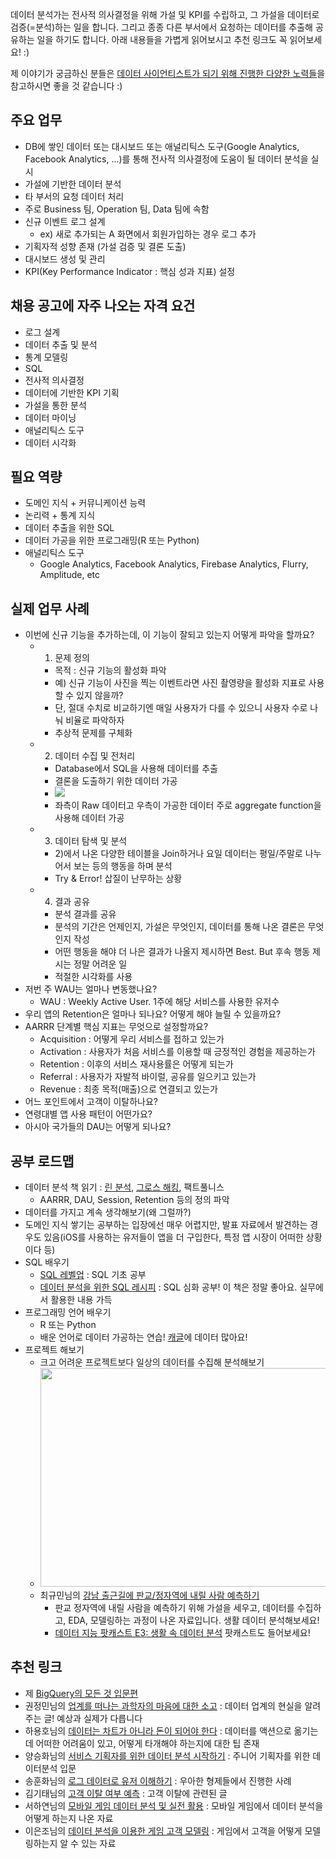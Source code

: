 데이터 분석가는 전사적 의사결정을 위해 가설 및 KPI를 수립하고, 그 가설을 데이터로 검증(=분석)하는 일을 합니다. 그리고 종종 다른 부서에서 요청하는 데이터를 추출해 공유하는 일을 하기도 합니다. 아래 내용들을 가볍게 읽어보시고 추천 링크도 꼭 읽어보세요! :) 

제 이야기가 궁금하신 분들은 [데이터 사이언티스트가 되기 위해 진행한 다양한 노력들](https://zzsza.github.io/diary/2019/04/05/how-to-study-datascience/)을 참고하시면 좋을 것 같습니다 :)

## 주요 업무
- DB에 쌓인 데이터 또는 대시보드 또는 애널리틱스 도구(Google Analytics, Facebook Analytics, ...)를 통해 전사적 의사결정에 도움이 될 데이터 분석을 실시
- 가설에 기반한 데이터 분석
- 타 부서의 요청 데이터 처리
- 주로 Business 팀, Operation 팀, Data 팀에 속함
- 신규 이벤트 로그 설계
	- ex) 새로 추가되는 A 화면에서 회원가입하는 경우 로그 추가 
- 기획자적 성향 존재 (가설 검증 및 결론 도출)
- 대시보드 생성 및 관리
- KPI(Key Performance Indicator : 핵심 성과 지표) 설정

## 채용 공고에 자주 나오는 자격 요건
- 로그 설계
- 데이터 추출 및 분석
- 통계 모델링
- SQL
- 전사적 의사결정
- 데이터에 기반한 KPI 기획
- 가설을 통한 분석
- 데이터 마이닝
- 애널리틱스 도구
- 데이터 시각화 

## 필요 역량
- 도메인 지식 + 커뮤니케이션 능력
- 논리력 + 통계 지식
- 데이터 추출을 위한 SQL
- 데이터 가공을 위한 프로그래밍(R 또는 Python)
- 애널리틱스 도구
	- Google Analytics, Facebook Analytics, Firebase Analytics, Flurry, Amplitude, etc

## 실제 업무 사례
- 이번에 신규 기능을 추가하는데, 이 기능이 잘되고 있는지 어떻게 파악을 할까요?
	- 1) 문제 정의 
		- 목적 : 신규 기능의 활성화 파악
		- 예) 신규 기능이 사진을 찍는 이벤트라면 사진 촬영량을 활성화 지표로 사용할 수 있지 않을까?
		- 단, 절대 수치로 비교하기엔 매일 사용자가 다를 수 있으니 사용자 수로 나눠 비율로 파악하자
		- 추상적 문제를 구체화
	- 2) 데이터 수집 및 전처리
		- Database에서 SQL을 사용해 데이터를 추출
		- 결론을 도출하기 위한 데이터 가공
		- <img src="https://www.dropbox.com/s/r94mjdfsxi84n21/Screenshot%202018-07-22%2000.31.05.png?raw=1">
		- 좌측이 Raw 데이터고 우측이 가공한 데이터
주로 aggregate function을 사용해 데이터 가공 
	- 3) 데이터 탐색 및 분석
		- 2)에서 나온 다양한 테이블을 Join하거나 요일 데이터는 평일/주말로 나누어서 보는 등의 행동을 하며 분석
		- Try & Error! 삽질이 난무하는 상황
	- 4) 결과 공유
		- 분석 결과를 공유
		- 분석의 기간은 언제인지, 가설은 무엇인지, 데이터를 통해 나온 결론은 무엇인지 작성
		- 어떤 행동을 해야 더 나은 결과가 나올지 제시하면 Best. But 후속 행동 제시는 정말 어려운 일
		- 적절한 시각화를 사용
- 저번 주 WAU는 얼마나 변동했나요?
	- WAU : Weekly Active User. 1주에 해당 서비스를 사용한 유저수
- 우리 앱의 Retention은 얼마나 되나요? 어떻게 해야 늘릴 수 있을까요?
- AARRR 단계별 핵심 지표는 무엇으로 설정할까요?
	- Acquisition : 어떻게 우리 서비스를 접하고 있는가
	- Activation : 사용자가 처음 서비스를 이용할 때 긍정적인 경험을 제공하는가
	- Retention : 이후의 서비스 재사용률은 어떻게 되는가
	- Referral : 사용자가 자발적 바이럴, 공유를 일으키고 있는가
	- Revenue : 최종 목적(매출)으로 연결되고 있는가
- 어느 포인트에서 고객이 이탈하나요?  	  
- 연령대별 앱 사용 패턴이 어떤가요?
- 아시아 국가들의 DAU는 어떻게 되나요?

## 공부 로드맵
- 데이터 분석 책 읽기 : [린 분석](http://www.yes24.com/24/goods/11775117?scode=032&OzSrank=1), [그로스 해킹](http://www.yes24.com/24/goods/53220322?scode=032&OzSrank=1), 팩트풀니스
	- AARRR, DAU, Session, Retention 등의 정의 파악
- 데이터를 가지고 계속 생각해보기(왜 그럴까?)
- 도메인 지식 쌓기는 공부하는 입장에선 매우 어렵지만, 발표 자료에서 발견하는 경우도 있음(iOS를 사용하는 유저들이 앱을 더 구입한다, 특정 앱 시장이 어떠한 상황이다 등)
- SQL 배우기 
	- [SQL 레벨업](http://www.yes24.com/24/goods/24089836?scode=032&OzSrank=2) : SQL 기초 공부
	- [데이터 분석을 위한 SQL 레시피](http://www.yes24.com/24/goods/59411396?scode=032&OzSrank=1) : SQL 심화 공부! 이 책은 정말 좋아요. 실무에서 활용한 내용 가득
- 프로그래밍 언어 배우기
	- R 또는 Python
	- 배운 언어로 데이터 가공하는 연습! [캐글](https://www.kaggle.com/)에 데이터 많아요!
- 프로젝트 해보기
	- 크고 어려운 프로젝트보다 일상의 데이터를 수집해 분석해보기
	- <img src="https://www.dropbox.com/s/puai4036j690e8v/Screenshot%202018-07-22%2001.17.41.png?raw=1" height="350" width="500"> 
	- 최규민님의 [강남 출근길에 판교/정자역에 내릴 사람 예측하기](https://www.slideshare.net/ssuser2fe594/2107-80754131)
		- 판교 정자역에 내릴 사람을 예측하기 위해 가설을 세우고, 데이터를 수집하고, EDA, 모델링하는 과정이 나온 자료입니다. 생활 데이터 분석해보세요!
		- [데이터 지능 팟캐스트 E3: 생활 속 데이터 분석](https://dataintelligence.podbean.com/e/%EB%8D%B0%EC%9D%B4%ED%84%B0-%EC%A7%80%EB%8A%A5-%ED%8C%9F%EC%BA%90%EC%8A%A4%ED%8A%B8-e3%EC%83%9D%ED%99%9C-%EB%8D%B0%EC%9D%B4%ED%84%B0-%EC%9A%B0/) 팟캐스트도 들어보세요!	


## 추천 링크
- 제 [BigQuery의 모든 것 입문편](https://www.slideshare.net/zzsza/bigquery-147073606)
- 권정민님의 [업계를 떠나는 과학자의 마음에 대한 소고](https://cojette.github.io/leavingdatafield/) : 데이터 업계의 현실을 알려주는 글! 예상과 실제가 다릅니다
- 하용호님의 [데이터는 차트가 아니라 돈이 되어야 한다](https://www.slideshare.net/yongho/ss-52116574) : 데이터를 액션으로 옮기는데 어떠한 어려움이 있고, 어떻게 타개해야 하는지에 대한 팁 존재
- 양승화님의 [서비스 기획자를 위한 데이터 분석 시작하기](https://www.slideshare.net/mobile/leoyang991/ss-90038927) : 주니어 기획자를 위한 데이터분석 입문
- 송훈화님의 [로그 데이터로 유저 이해하기](http://woowabros.github.io/woowabros/2017/07/30/logdata.html) : 우아한 형제들에서 진행한 사례
- 김기태님의 [고객 이탈 여부 예측](http://blackdatascientist.blogspot.kr/2014/12/7-churn.html) : 고객 이탈에 관련된 글
- 서하연님의 [모바일 게임 데이터 분석 및 실전 활용](https://www.slideshare.net/5rocks_io/ndc-20140529) : 모바일 게임에서 데이터 분석을 어떻게 하는지 나온 자료
- 이은조님의 [데이터 분석을 이용한 게임 고객 모델링](http://blog.ncsoft.com/?p=25333) : 게임에서 고객을 어떻게 모델링하는지 알 수 있는 자료